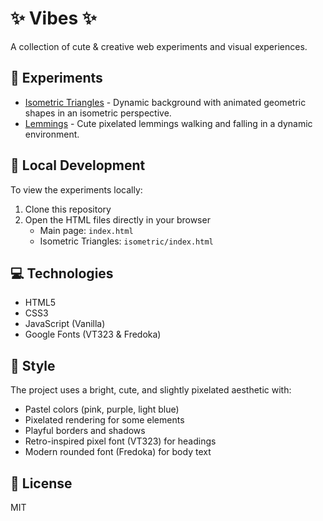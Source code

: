 # ✨ Vibes ✨

A collection of cute & creative web experiments and visual experiences.

## 🌈 Experiments

- [Isometric Triangles](/isometric/index.html) - Dynamic background with animated geometric shapes in an isometric perspective.
- [Lemmings](/lemmings/index.html) - Cute pixelated lemmings walking and falling in a dynamic environment.

## 🚀 Local Development

To view the experiments locally:

1. Clone this repository
2. Open the HTML files directly in your browser
   - Main page: `index.html`
   - Isometric Triangles: `isometric/index.html`

## 💻 Technologies

- HTML5
- CSS3
- JavaScript (Vanilla)
- Google Fonts (VT323 & Fredoka)

## 🎨 Style

The project uses a bright, cute, and slightly pixelated aesthetic with:
- Pastel colors (pink, purple, light blue)
- Pixelated rendering for some elements
- Playful borders and shadows
- Retro-inspired pixel font (VT323) for headings
- Modern rounded font (Fredoka) for body text

## 📝 License

MIT